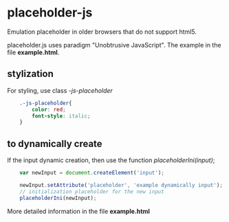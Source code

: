 placeholder-js
==============

Emulation placeholder in older browsers that do not support html5.

placeholder.js uses paradigm "Unobtrusive JavaScript". The example in the file **example.html**.

stylization
--------------
For styling, use class *-js-placeholder*

```css
    .-js-placeholder{
        color: red;
        font-style: italic;
    }
```

to dynamically create
--------------
If the input dynamic creation, then use the function *placeholderIni(input)*;

```javascript
    var newInput = document.createElement('input');

    newInput.setAttribute('placeholder', 'example dynamically input');            
    // initialization placeholder for the new input
    placeholderIni(newInput);
```    

More detailed information in the file **example.html**
